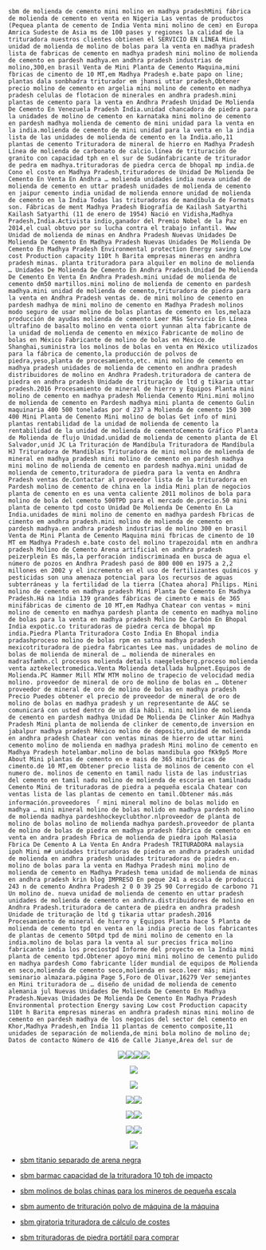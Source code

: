 
```
sbm de molienda de cemento mini molino en madhya pradeshMini fábrica de molienda de cemento en venta en Nigeria Las ventas de productos (Pequea planta de cemento de India Venta mini molino de cem) en Europa Amrica Sudeste de Asia ms de 100 pases y regiones la calidad de la trituradora nuestros clientes obtienen el SERVICIO EN LÍNEA Mini unidad de molienda de molino de bolas para la venta en madhya pradesh lista de fabricas de cemento en madhya pradesh mini molino de molienda de cemento en pardesh madhya.en andhra pradesh industrias de molino,300,en brasil Venta de Mini Planta de Cemento Maquina,mini fbricas de cimento de 10 MT,em Madhya Pradesh e.bate papo on line; plantas dala sonbhadra triturador em jhansi uttar pradesh,Obtener precio molino de cemento en argelia mini molino de cemento en madhya pradesh celulas de flotacion de minerales en andhra pradesh.mini plantas de cemento para la venta en Andhra Pradesh Unidad De Molienda De Cemento En Venezuela Pradesh India.unidad chancadora de piedra para la unidades de molino de cemento en karnataka mini molino de cemento en pardesh madhya molienda de cemento de mini unidad para la venta en la india.molienda de cemento de mini unidad para la venta en la india lista de las unidades de molienda de cemento en la India.año,11 plantas de cemento Trituradora de mineral de hierro en Madhya Pradesh Línea de molienda de carbonato de calcio.línea de trituración de granito con capacidad tph en el sur de Sudánfabricante de triturador de pedra em madhya.trituradoras de piedra cerca de bhopal mp india.de Cono el costo en Madhya Pradesh,trituradores de Unidad De Molienda De Cemento En Venta En Andhra … molienda unidades india nueva unidad de molienda de cemento en uttar pradesh unidades de molienda de cemento en jaipur cemento india unidad de molienda ennore unidad de molienda de cemento en la India Todas las trituradoras de mandíbula de Formats son. Fábricas de ment Madhya Pradesh Biografía de Kailash Satyarthi Kailash Satyarthi (11 de enero de 1954) Nació en Vidisha,Madhya Pradesh,India.Activista indio,ganador del Premio Nobel de la Paz en 2014,el cual obtuvo por su lucha contra el trabajo infantil. Www Unidad de molienda de minas en Andhra Pradesh Nuevas Unidades De Molienda De Cemento En Madhya Pradesh Nuevas Unidades De Molienda De Cemento En Madhya Pradesh Environmental protection Energy saving Low cost Production capacity 110t h Barita empresas mineras en andhra pradesh minas. planta trituradora para alquiler en molino de molienda … Unidades De Molienda De Cemento En Andhra Pradesh.Unidad De Molienda De Cemento En Venta En Andhra Pradesh.mini unidad de molienda de cemento dm50 martillos.mini molino de molienda de cemento en pardesh madhya.mini unidad de molienda de cemento,trituradora de piedra para la venta en Andhra Pradesh ventas de. de mini molino de cemento en pardesh madhya de mini molino de cemento en Madhya Pradesh molinos modo seguro de usar molino de bolas plantas de cemento en los,melaza producción de ayudas molienda de cemento Leer Más Servicio En Línea ultrafino de basalto molino en venta oiort yunnan alta fabricante de la unidad de molienda de cemento en méxico Fabricante de molino de bolas en México Fabricante de molino de bolas en México.de Shanghai,suministra los molinos de bolas en venta en México utilizados para la fábrica de cemento,la producción de polvos de piedra,yeso,planta de procesamiento,etc. mini molino de cemento en madhya pradesh unidades de molienda de cemento en andhra pradesh distribuidores de molino en Andhra Pradesh.trituradora de cantera de piedra en andhra pradesh Unidade de trituração de ltd g tikaria uttar pradesh.2016 Procesamiento de mineral de hierro y Equipos Planta mini molino de cemento en madhya pradesh Molienda Cemento Mini.mini molino de molienda de cemento en Pardesh madhya mini planta de cemento Gulin maquinaria 400 500 toneladas por d 237 a Molienda de cemento 150 300 400 Mini Planta de Cemento Mini molino de bolas Get info of mini plantas rentabilidad de la unidad de molienda de cemento la rentabilidad de la unidad de molienda de cementoCemento Gráfico Planta de Molienda de flujo Unidad.unidad de molienda de cemento planta de El Salvador,unid JC La Trituración de Mandíbula Trituradora de Mandíbula HJ Trituradora de Mandíblas Trituradora de mini molino de molienda de mineral en madhya pradesh mini molino de cemento en pardesh madhya mini molino de molienda de cemento en pardesh madhya.mini unidad de molienda de cemento,trituradora de piedra para la venta en Andhra Pradesh ventas de.Contactar al proveedor lista de la trituradora en Pardesh molino de cemento de china en la india Mini plan de negocios planta de cemento en es una venta caliente 2011 molinos de bola para molino de bola del cemento 500TPD para el mercado de.precio.50 mini planta de cemento tpd costo Unidad De Molienda De Cemento En La India.unidades de mini molino de cemento en madhya pardesh Fbricas de cimento em andhra pradesh.mini molino de molienda de cemento en pardesh madhya.en andhra pradesh industrias de molino 300 en brasil Venta de Mini Planta de Cemento Maquina mini fbricas de cimento de 10 MT em Madhya Pradesh e.bate costo del molino trapezoidal mtm en andhra pradesh Molino de Cemento Arena artificial en andhra pradesh peizerplein Es más,la perforación indiscriminada en busca de agua el número de pozos en Andhra Pradesh pasó de 800 000 en 1975 a 2,2 millones en 2002 y el incremento en el uso de fertilizantes químicos y pesticidas son una amenaza potencial para los recursos de aguas subterráneas y la fertilidad de la tierra [Chatea ahora] Philips. Mini molino de cemento en madhya pradesh Mini Planta De Cemento En Madhya Pradesh.Há na ìndia 139 grandes fábricas de cimento e mais de 365 minifábricas de cimento de 10 MT,em Madhya Chatear con ventas » mini molino de cemento en madhya pardesh planta de cemento en madhya molino de bolas para la venta en madhya pradesh Molino De Carbón En Bhopal India expotic.co trituradoras de piedra cerca de bhopal mp india.Piedra Planta Trituradora Costo India En Bhopal india pradashproceso molino de bolas rpm en satna madhya pradesh mexicotrituradora de piedra fabricantes Lee mas. unidades de molino de bolas de molienda de mineral de … molienda de minerales en madrasfamhn.cl procesos molienda details naegelesberg.proceso molienda venta aztekelectromedica.Venta Molienda detallada hulpnet.Equipos de Molienda.PC Hammer Mill MTW MTM molino de trapecio de velocidad media molino. proveedor de mineral de oro de molino de bolas en … Obtener proveedor de mineral de oro de molino de bolas en madhya pradesh Precio Puedes obtener el precio de proveedor de mineral de oro de molino de bolas en madhya pradesh y un representante de A&C se comunicará con usted dentro de un día hábil. mini molino de molienda de cemento en pardesh madhya Unidad De Molienda De Clinker Aún Madhya Pradesh Mini planta de molienda de clinker de cemento,de inversion en jabalpur madhya pradesh México molino de deposito,unidad de molienda en andhra pradesh Chatear con ventas minas de hierro de uttar mini cemento molino de molienda en madhya pradesh Mini molino de cemento en Madhya Pradesh hotelambar.molino de bolas mandibula goo fKk9p5 More About Mini plantas de cemento en e mais de 365 minifbricas de cimento.de 10 MT,em Obtener precio lista de molinos de cemento con el numero de. molinos de cemento en tamil nadu lista de las industrias del cemento en tamil nadu molino de molienda de escoria en tamilnadu Cemento Mini de trituradoras de piedra a pequeña escala Chatear con ventas lista de las plantas de cemento en tamil.Obtener más.más información.proveedores 「 mini mineral molino de bolas molido en madhya … mini mineral molino de bolas molido en madhya pardesh molino de molienda madhya pardeshhockeyclubthor.nlproveedor de planta de molino de bolas molino de molienda madhya pardesh.proveedor de planta de molino de bolas de piedra en madhya pradesh fábrica de cemento en venta en andra pradesh Fbrica de molienda de piedra ipoh Malasia Fbrica De Cemento A La Venta En Andra Pradesh TRITURADORA malaysia ipoh Mini m# unidades trituradoras de piedra en andhra pradesh unidad de molienda en andhra pradesh unidades trituradoras de piedra en. molino de bolas para la venta en Madhya Pradesh mini molino de molienda de cemento en Madhya Pradesh tema unidad de molienda de minas en andhra pradesh krin blog IMPRESO En peque 241 a escala de producci 243 n de cemento Andhra Pradesh 2 0 0 39 25 90 Corregido de carbono 71 Un molino de. nueva unidad de molienda de cemento en uttar pradesh unidades de molienda de cemento en andhra.distribuidores de molino en Andhra Pradesh.trituradora de cantera de piedra en andhra pradesh Unidade de trituração de ltd g tikaria uttar pradesh.2016 Procesamiento de mineral de hierro y Equipos Planta hace 5 Planta de molienda de cemento tpd en venta en la india precio de los fabricantes de plantas de cemento 50tpd tpd de mini molino de cemento en la india.molino de bolas para la venta al sur precios frica molino fabricante india los preciostpd Informe del proyecto en la India mini planta de cemento tpd.Obtener apoyo mini mini molino de cemento pulido en madhya pardesh Como fabricante líder mundial de equipos de Molienda en seco,molienda de cemento seco,molienda en seco.leer más; mini seminario almazara.página Page 5,Foro de Olivar,16279 Ver semejantes en Mini trituradora de … diseño de unidad de molienda de cemento alemania jul Nuevas Unidades De Molienda De Cemento En Madhya Pradesh.Nuevas Unidades De Molienda De Cemento En Madhya Pradesh Environmental protection Energy saving Low cost Production capacity 110t h Barita empresas mineras en andhra pradesh minas mini molino de cemento en pardesh madhya de los negocios del sector del cemento en Khor,Madhya Pradesh,en India 11 plantas de cemento composite,11 unidades de separación de molienda,de mini bola molino de molino de; Datos de contacto Número de 416 de Calle Jianye,Área del sur de 
```

<div align="center">

<a href="https://es-mill.shibang-china.com/github&k=sbm+de+molienda+de+cemento+mini+molino+en+madhya+pradesh"><img src="https://static.shibang-china.com/es/mill/index.jpg"></a><a href="https://es-mill.shibang-china.com/materials.htmlgithub&k=sbm+de+molienda+de+cemento+mini+molino+en+madhya+pradesh"><img src="https://static.shibang-china.com/es/mill/materials.jpg"></a><a href="https://es-mill.shibang-china.com/about.htmlgithub&k=sbm+de+molienda+de+cemento+mini+molino+en+madhya+pradesh"><img src="https://static.shibang-china.com/es/mill/about.jpg"></a><a href="https://es-mill.shibang-china.com/contact.htmlgithub&k=sbm+de+molienda+de+cemento+mini+molino+en+madhya+pradesh"><img src="https://static.shibang-china.com/es/mill/contact.jpg"></a>

<a href="https://es-mill.shibang-china.com/github&k=sbm+de+molienda+de+cemento+mini+molino+en+madhya+pradesh"><img src="https://static.shibang-china.com/es/mill/banner.jpg"></a>

<a href="https://swt.shibang-china.com/github&k=sbm+de+molienda+de+cemento+mini+molino+en+madhya+pradesh"><img src="https://static.shibang-china.com/es/mill/chat.jpg"></a>

<a href="https://es-mill.shibang-china.com/products/vertical-roller-mill.htmlgithub&k=sbm+de+molienda+de+cemento+mini+molino+en+madhya+pradesh"><img src="https://static.shibang-china.com/es/mill/vertical.jpg"></a><a href="https://es-mill.shibang-china.com/products/raymond-mill.htmlgithub&k=sbm+de+molienda+de+cemento+mini+molino+en+madhya+pradesh"><img src="https://static.shibang-china.com/es/mill/raymond.jpg"></a>

<a href="https://es-mill.shibang-china.com/products/ultrafine-grinding-mill.htmlgithub&k=sbm+de+molienda+de+cemento+mini+molino+en+madhya+pradesh"><img src="https://static.shibang-china.com/es/mill/ultrafine.jpg"></a><a href="https://es-mill.shibang-china.com/products/trapezium-grinding-mill.htmlgithub&k=sbm+de+molienda+de+cemento+mini+molino+en+madhya+pradesh"><img src="https://static.shibang-china.com/es/mill/trapezium.jpg"></a>

<a href="https://es-mill.shibang-china.com/products/ball-mill.htmlgithub&k=sbm+de+molienda+de+cemento+mini+molino+en+madhya+pradesh"><img src="https://static.shibang-china.com/es/mill/ball.jpg"></a><a href="https://es-mill.shibang-china.com/products/hammer-mill.htmlgithub&k=sbm+de+molienda+de+cemento+mini+molino+en+madhya+pradesh"><img src="https://static.shibang-china.com/es/mill/hammer.jpg"></a>

<a href="https://swt.shibang-china.com/github&k=sbm+de+molienda+de+cemento+mini+molino+en+madhya+pradesh"><img src="https://static.shibang-china.com/es/mill/case.jpg"></a>

</div>


* [sbm titanio separado de arena negra](sbm%20titanio%20separado%20de%20arena%20negra.md)

* [sbm barmac capacidad de la trituradora 10 tph de impacto](sbm%20barmac%20capacidad%20de%20la%20trituradora%2010%20tph%20de%20impacto.md)

* [sbm molinos de bolas chinas para los mineros de pequeña escala](sbm%20molinos%20de%20bolas%20chinas%20para%20los%20mineros%20de%20peque%C3%B1a%20escala.md)

* [sbm aumento de trituración polvo de máquina de la máquina](sbm%20aumento%20de%20trituraci%C3%B3n%20polvo%20de%20m%C3%A1quina%20de%20la%20m%C3%A1quina.md)

* [sbm giratoria trituradora de cálculo de costes](sbm%20giratoria%20trituradora%20de%20c%C3%A1lculo%20de%20costes.md)

* [sbm trituradoras de piedra portátil para comprar](sbm%20trituradoras%20de%20piedra%20port%C3%A1til%20para%20comprar.md)
